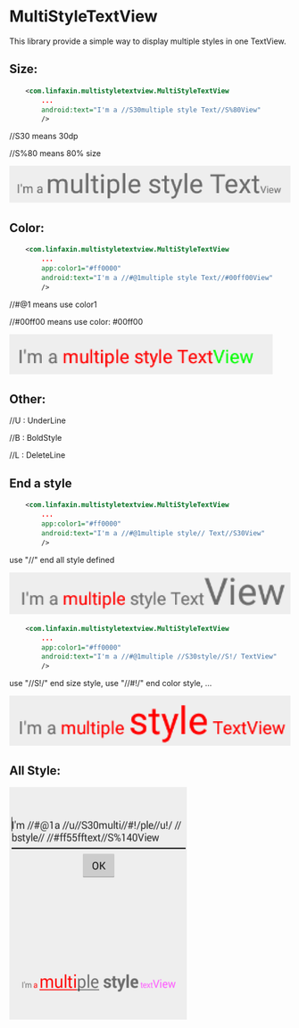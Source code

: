 MultiStyleTextView
==================

This library provide a simple way to display multiple styles in one TextView.

## Size:

```xml
    <com.linfaxin.multistyletextview.MultiStyleTextView
        ...
        android:text="I'm a //S30multiple style Text//S%80View"
        />
```
//S30 means 30dp

//S%80 means 80% size

![image](demo/demo_size.png)

## Color:

```xml
    <com.linfaxin.multistyletextview.MultiStyleTextView
        ...
        app:color1="#ff0000"
        android:text="I'm a //#@1multiple style Text//#00ff00View"
        />
```
//#@1 means use color1

//#00ff00 means use color: #00ff00

![image](demo/demo_color.png)


## Other:

//U : UnderLine

//B : BoldStyle

//L : DeleteLine

## End a style


```xml
    <com.linfaxin.multistyletextview.MultiStyleTextView
        ...
        app:color1="#ff0000"
        android:text="I'm a //#@1multiple style// Text//S30View"
        />
```
use "//" end all style defined

![image](demo/demo_end_style_1.png)



```xml
    <com.linfaxin.multistyletextview.MultiStyleTextView
        ...
        app:color1="#ff0000"
        android:text="I'm a //#@1multiple //S30style//S!/ TextView"
        />
```
use "//S!/" end size style, use "//#!/" end color style, ...

![image](demo/demo_end_style_2.png)


## All Style:

![image](demo/demo_screen.png)
